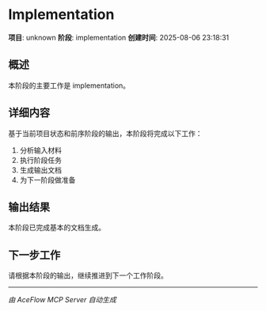 # Implementation

**项目**: unknown
**阶段**: implementation
**创建时间**: 2025-08-06 23:18:31

## 概述

本阶段的主要工作是 implementation。

## 详细内容

基于当前项目状态和前序阶段的输出，本阶段将完成以下工作：

1. 分析输入材料
2. 执行阶段任务
3. 生成输出文档
4. 为下一阶段做准备

## 输出结果

本阶段已完成基本的文档生成。

## 下一步工作

请根据本阶段的输出，继续推进到下一个工作阶段。

---
*由 AceFlow MCP Server 自动生成*
